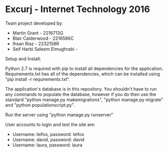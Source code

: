 # Excurj - Internet Technology 2016

Team project developed by:
* Martin Grant - 2216713G
* Blair Calderwood - 2216586C
* Ihsan Riaz - 2232158R
* Seif Harbi Saleem Elmughrabi -

Setup and Install:

Python 2.7 is required with pip to install all dependencies for the application. Requirements.txt has all of the dependencies, which can be installed using "pip install -r requirements.txt".

The application's database is in this repository. You shouldn't have to run any commands to populate the database, however if you do then use the standard "python manage.py makemigrations", "python manage.py migrate" and "python populationscript.py". 

Run the server using "python manage.py runserver"

User accounts to login and test the site are:
* Username: leifos, password: leifos
* Username: david, password: david
* Username: laura, password: laura

